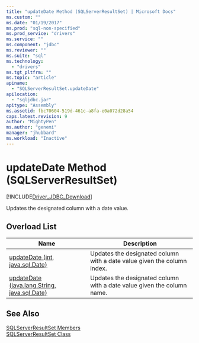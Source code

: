 ```yaml
---
title: "updateDate Method (SQLServerResultSet) | Microsoft Docs"
ms.custom: ""
ms.date: "01/19/2017"
ms.prod: "sql-non-specified"
ms.prod_service: "drivers"
ms.service: ""
ms.component: "jdbc"
ms.reviewer: ""
ms.suite: "sql"
ms.technology: 
  - "drivers"
ms.tgt_pltfrm: ""
ms.topic: "article"
apiname: 
  - "SQLServerResultSet.updateDate"
apilocation: 
  - "sqljdbc.jar"
apitype: "Assembly"
ms.assetid: fbc70604-519d-461c-a8fa-e0a072d28a54
caps.latest.revision: 9
author: "MightyPen"
ms.author: "genemi"
manager: "jhubbard"
ms.workload: "Inactive"
---
```

# updateDate Method (SQLServerResultSet)
[!INCLUDE[Driver_JDBC_Download](../../../includes/driver_jdbc_download.md)]

  Updates the designated column with a date value.  
  
## Overload List  
  
|Name|Description|  
|----------|-----------------|  
|[updateDate (int, java.sql.Date)](../../../connect/jdbc/reference/updatedate-method-int-java-sql-date.md)|Updates the designated column with a date value given the column index.|  
|[updateDate (java.lang.String, java.sql.Date)](../../../connect/jdbc/reference/updatedate-method-java-lang-string-java-sql-date.md)|Updates the designated column with a date value given the column name.|  
  
## See Also  
 [SQLServerResultSet Members](../../../connect/jdbc/reference/sqlserverresultset-members.md)   
 [SQLServerResultSet Class](../../../connect/jdbc/reference/sqlserverresultset-class.md)  
  
  
